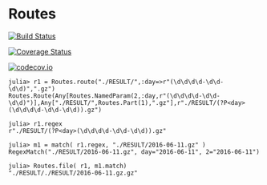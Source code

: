 # Routes

[![Build Status](https://travis-ci.org/closescreen/Routes.jl.svg?branch=master)](https://travis-ci.org/closescreen/Routes.jl)

[![Coverage Status](https://coveralls.io/repos/closescreen/Routes.jl/badge.svg?branch=master&service=github)](https://coveralls.io/github/closescreen/Routes.jl?branch=master)

[![codecov.io](http://codecov.io/github/closescreen/Routes.jl/coverage.svg?branch=master)](http://codecov.io/github/closescreen/Routes.jl?branch=master)


```
julia> r1 = Routes.route("./RESULT/",:day=>r"(\d\d\d\d-\d\d-\d\d)",".gz")
Routes.Route(Any[Routes.NamedParam(2,:day,r"(\d\d\d\d-\d\d-\d\d)")],Any["./RESULT/",Routes.Part(1),".gz"],r"./RESULT/(?P<day>(\d\d\d\d-\d\d-\d\d)).gz")

julia> r1.regex
r"./RESULT/(?P<day>(\d\d\d\d-\d\d-\d\d)).gz"

julia> m1 = match( r1.regex, "./RESULT/2016-06-11.gz" )
RegexMatch("./RESULT/2016-06-11.gz", day="2016-06-11", 2="2016-06-11")

julia> Routes.file( r1, m1.match)
"./RESULT/./RESULT/2016-06-11.gz.gz"
```
